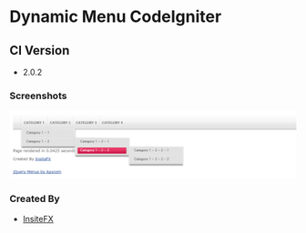 Dynamic Menu CodeIgniter
=====

## CI Version

- 2.0.2

### Screenshots

![menu-screenshot](screenshot/screenshot.png)

### Created By
- [InsiteFX](https://github.com/InsiteFX)


